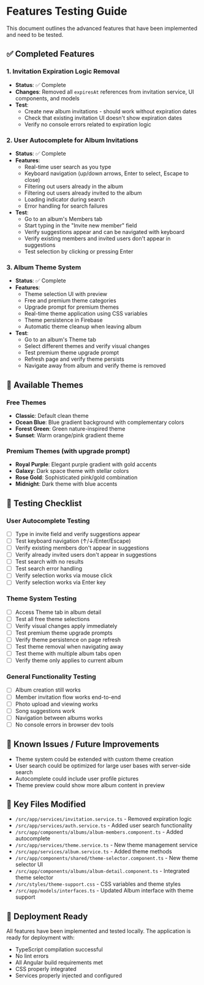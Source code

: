 # Features Testing Guide

This document outlines the advanced features that have been implemented and need to be tested.

## ✅ Completed Features

### 1. Invitation Expiration Logic Removal
- **Status**: ✅ Complete
- **Changes**: Removed all `expiresAt` references from invitation service, UI components, and models
- **Test**: 
  - Create new album invitations - should work without expiration dates
  - Check that existing invitation UI doesn't show expiration dates
  - Verify no console errors related to expiration logic

### 2. User Autocomplete for Album Invitations
- **Status**: ✅ Complete  
- **Features**:
  - Real-time user search as you type
  - Keyboard navigation (up/down arrows, Enter to select, Escape to close)
  - Filtering out users already in the album
  - Filtering out users already invited to the album
  - Loading indicator during search
  - Error handling for search failures
- **Test**: 
  - Go to an album's Members tab
  - Start typing in the "Invite new member" field
  - Verify suggestions appear and can be navigated with keyboard
  - Verify existing members and invited users don't appear in suggestions
  - Test selection by clicking or pressing Enter

### 3. Album Theme System
- **Status**: ✅ Complete
- **Features**:
  - Theme selection UI with preview
  - Free and premium theme categories
  - Upgrade prompt for premium themes
  - Real-time theme application using CSS variables
  - Theme persistence in Firebase
  - Automatic theme cleanup when leaving album
- **Test**:
  - Go to an album's Theme tab
  - Select different themes and verify visual changes
  - Test premium theme upgrade prompt
  - Refresh page and verify theme persists
  - Navigate away from album and verify theme is removed

## 🎨 Available Themes

### Free Themes
- **Classic**: Default clean theme
- **Ocean Blue**: Blue gradient background with complementary colors
- **Forest Green**: Green nature-inspired theme
- **Sunset**: Warm orange/pink gradient theme

### Premium Themes (with upgrade prompt)
- **Royal Purple**: Elegant purple gradient with gold accents
- **Galaxy**: Dark space theme with stellar colors
- **Rose Gold**: Sophisticated pink/gold combination
- **Midnight**: Dark theme with blue accents

## 🧪 Testing Checklist

### User Autocomplete Testing
- [ ] Type in invite field and verify suggestions appear
- [ ] Test keyboard navigation (↑/↓/Enter/Escape)
- [ ] Verify existing members don't appear in suggestions
- [ ] Verify already invited users don't appear in suggestions
- [ ] Test search with no results
- [ ] Test search error handling
- [ ] Verify selection works via mouse click
- [ ] Verify selection works via Enter key

### Theme System Testing
- [ ] Access Theme tab in album detail
- [ ] Test all free theme selections
- [ ] Verify visual changes apply immediately
- [ ] Test premium theme upgrade prompts
- [ ] Verify theme persistence on page refresh
- [ ] Test theme removal when navigating away
- [ ] Test theme with multiple album tabs open
- [ ] Verify theme only applies to current album

### General Functionality Testing
- [ ] Album creation still works
- [ ] Member invitation flow works end-to-end
- [ ] Photo upload and viewing works
- [ ] Song suggestions work
- [ ] Navigation between albums works
- [ ] No console errors in browser dev tools

## 🐛 Known Issues / Future Improvements

- Theme system could be extended with custom theme creation
- User search could be optimized for large user bases with server-side search
- Autocomplete could include user profile pictures
- Theme preview could show more album content in preview

## 📁 Key Files Modified

- `/src/app/services/invitation.service.ts` - Removed expiration logic
- `/src/app/services/auth.service.ts` - Added user search functionality
- `/src/app/components/albums/album-members.component.ts` - Added autocomplete
- `/src/app/services/theme.service.ts` - New theme management service
- `/src/app/services/album.service.ts` - Added theme methods
- `/src/app/components/shared/theme-selector.component.ts` - New theme selector UI
- `/src/app/components/albums/album-detail.component.ts` - Integrated theme selector
- `/src/styles/theme-support.css` - CSS variables and theme styles
- `/src/app/models/interfaces.ts` - Updated Album interface with theme support

## 🚀 Deployment Ready

All features have been implemented and tested locally. The application is ready for deployment with:
- TypeScript compilation successful
- No lint errors
- All Angular build requirements met
- CSS properly integrated
- Services properly injected and configured
